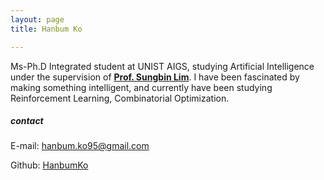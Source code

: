 ```yaml
---
layout: page
title: Hanbum Ko

---
```


Ms-Ph.D Integrated student at UNIST AIGS, studying Artificial Intelligence under the supervision of [**Prof. Sungbin Lim**](https://sites.google.com/view/sungbin/). I have been fascinated by making something intelligent, and currently have been studying Reinforcement Learning, Combinatorial Optimization.



##### contact

E-mail: hanbum.ko95@gmail.com

Github: [HanbumKo](https://github.com/HanbumKo)

